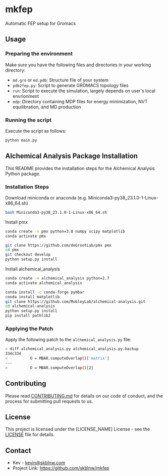 # mkfep

Automatic FEP setup for Gromacs

## Usage

### Preparing the environment

Make sure you have the following files and directories in your working directory:

- `md.gro` or `md.pdb`: Structure file of your system
- `pdb2fep.py`: Script to generate GROMACS topology files
- `run`: Script to execute the simulation, largely depends on user's local envrionment
- `mdp`: Directory containing MDP files for energy minimization, NVT equilibration, and MD production

### Running the script

Execute the script as follows:

```bash
python main.py
```

## Alchemical Analysis Package Installation

This README provides the installation steps for the Alchemical Analysis Python package.

### Installation Steps

Download miniconda or anaconda (e.g. Miniconda3-py38_23.1.0-1-Linux-x86_64.sh)
```bash
bash Miniconda3-py38_23.1.0-1-Linux-x86_64.sh
```

Install pmx
```bash
conda create -n pmx python=3.8 numpy scipy matplotlib
conda activate pmx

git clone https://github.com/deGrootLab/pmx pmx
cd pmx
git checkout develop
python setup.py install
```

Install alchemical_analysis
```bash
conda create -n alchemical_analysis python=2.7
conda activate alchemical_analysis

conda install -c conda-forge pymbar
conda install matplotlib
git clone https://github.com/MobleyLab/alchemical-analysis.git
cd alchemical-analysis
python setup.py install
pip install pathlib2
```

### Applying the Patch

Apply the following patch to the `alchemical_analysis.py` file:

```bash
> diff alchemical_analysis.py alchemical_analysis.py.backup
334c334
<          O = MBAR.computeOverlap()['matrix']
---
>          O = MBAR.computeOverlap()[2]
```

## Contributing

Please read [CONTRIBUTING.md](CONTRIBUTING.md) for details on our code of conduct, and the process for submitting pull requests to us.

## License

This project is licensed under the [LICENSE_NAME] License - see the [LICENSE](LICENSE) file for details.

## Contact

- Kev - kevin@skblnw.com
- Project Link: https://github.com/skblnw/mkfep
